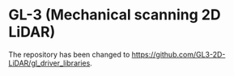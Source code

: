 # GL-3 (Mechanical scanning 2D LiDAR)

The repository has been changed to https://github.com/GL3-2D-LiDAR/gl_driver_libraries.